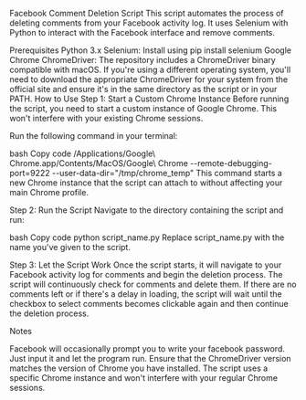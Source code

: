 Facebook Comment Deletion Script
This script automates the process of deleting comments from your Facebook activity log. It uses Selenium with Python to interact with the Facebook interface and remove comments.

Prerequisites
Python 3.x
Selenium: Install using pip install selenium
Google Chrome
ChromeDriver:
The repository includes a ChromeDriver binary compatible with macOS. If you're using a different operating system, you'll need to download the appropriate ChromeDriver for your system from the official site and ensure it's in the same directory as the script or in your PATH.
How to Use
Step 1: Start a Custom Chrome Instance
Before running the script, you need to start a custom instance of Google Chrome. This won't interfere with your existing Chrome sessions.

Run the following command in your terminal:

bash
Copy code
/Applications/Google\ Chrome.app/Contents/MacOS/Google\ Chrome --remote-debugging-port=9222 --user-data-dir="/tmp/chrome_temp"
This command starts a new Chrome instance that the script can attach to without affecting your main Chrome profile.

Step 2: Run the Script
Navigate to the directory containing the script and run:

bash
Copy code
python script_name.py
Replace script_name.py with the name you've given to the script.

Step 3: Let the Script Work
Once the script starts, it will navigate to your Facebook activity log for comments and begin the deletion process. The script will continuously check for comments and delete them. If there are no comments left or if there's a delay in loading, the script will wait until the checkbox to select comments becomes clickable again and then continue the deletion process.

Notes

Facebook will occasionally prompt you to write your facebook password. Just input it and let the program run. 
Ensure that the ChromeDriver version matches the version of Chrome you have installed.
The script uses a specific Chrome instance and won't interfere with your regular Chrome sessions.
